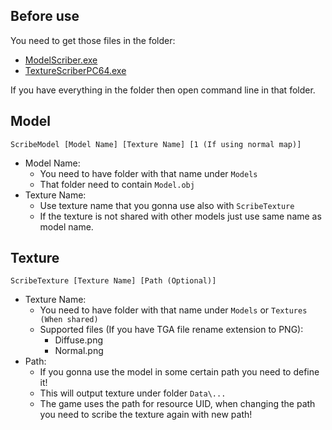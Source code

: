 ## Before use

You need to get those files in the folder:
- [ModelScriber.exe](https://github.com/SDmodding/ModelScriber/releases)
- [TextureScriberPC64.exe](https://github.com/SDmodding/TextureScriber/releases)

If you have everything in the folder then open command line in that folder.

## Model
`ScribeModel [Model Name] [Texture Name] [1 (If using normal map)]`
- Model Name:
    - You need to have folder with that name under `Models`
    - That folder need to contain `Model.obj`
- Texture Name:
    - Use texture name that you gonna use also with `ScribeTexture`
    - If the texture is not shared with other models just use same name as model name.

## Texture
`ScribeTexture [Texture Name] [Path (Optional)]`
- Texture Name:
    - You need to have folder with that name under `Models` or `Textures (When shared)`
    - Supported files (If you have TGA file rename extension to PNG):
        - Diffuse.png
        - Normal.png
- Path:
    - If you gonna use the model in some certain path you need to define it!
    - This will output texture under folder `Data\...`
    - The game uses the path for resource UID, when changing the path you need to scribe the texture again with new path!